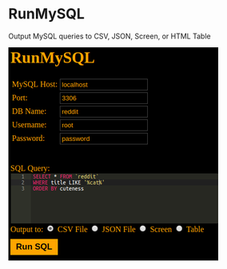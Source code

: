 # RunMySQL
Output MySQL queries to CSV, JSON, Screen, or HTML Table

![Run My SQL](https://github.com/richard512/RunMySQL/blob/master/RunMySQL.png?raw=true)
